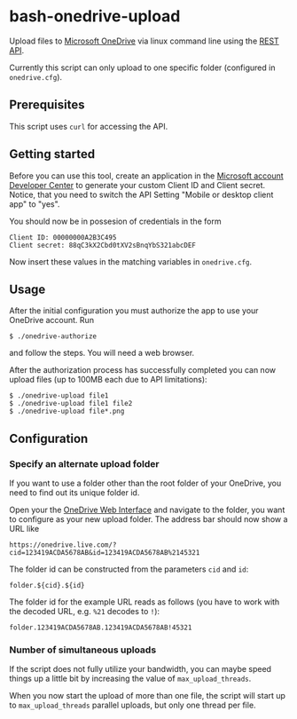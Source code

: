 bash-onedrive-upload
====================

Upload files to [Microsoft OneDrive](https://onedrive.live.com) via linux command line using the [REST API](http://msdn.microsoft.com/library/dn659752.aspx).

Currently this script can only upload to one specific folder (configured in `onedrive.cfg`).

Prerequisites
-------------

This script uses `curl` for accessing the API.

Getting started
---------------

Before you can use this tool, create an application in the [Microsoft account Developer Center](https://account.live.com/developers/applications) to generate your custom Client ID and Client secret. Notice, that you need to switch the API Setting "Mobile or desktop client app" to "yes".

You should now be in possesion of credentials in the form

    Client ID: 00000000A2B3C495
    Client secret: 88qC3kX2Cbd0tXV2sBnqYbS321abcDEF

Now insert these values in the matching variables in `onedrive.cfg`.

Usage
-----

After the initial configuration you must authorize the app to use your OneDrive account. Run

    $ ./onedrive-authorize

and follow the steps. You will need a web browser.

After the authorization process has successfully completed you can now upload files (up to 100MB each due to API limitations):
    
    $ ./onedrive-upload file1
    $ ./onedrive-upload file1 file2
    $ ./onedrive-upload file*.png

Configuration
-------------

### Specify an alternate upload folder

If you want to use a folder other than the root folder of your OneDrive, you need to find out its unique folder id.

Open your the [OneDrive Web Interface](https://onedrive.live.com) and navigate to the folder, you want to configure as your new upload folder. The address bar should now show a URL like

    https://onedrive.live.com/?cid=123419ACDA5678AB&id=123419ACDA5678AB%2145321

The folder id can be constructed from the parameters `cid` and `id`:

    folder.${cid}.${id}

The folder id for the example URL reads as follows (you have to work with the decoded URL, e.g. `%21` decodes to `!`):

    folder.123419ACDA5678AB.123419ACDA5678AB!45321

### Number of simultaneous uploads

If the script does not fully utilize your bandwidth, you can maybe speed things up a little bit by increasing the value of `max_upload_threads`.

When you now start the upload of more than one file, the script will start up to `max_upload_threads` parallel uploads, but only one thread per file.

